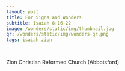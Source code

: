 ```yaml
---
layout: post
title: For Signs and Wonders
subtitle: Isaiah 8:16-22
image: /wonders/static/img/thumbnail.jpg
qr: /wonders/static/img/wonders-qr.png
tags: isaiah zion

---
```

Zion Christian Reformed Church (Abbotsford)
